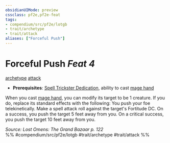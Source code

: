 ```yaml
---
obsidianUIMode: preview
cssclass: pf2e,pf2e-feat
tags:
- compendium/src/pf2e/lotgb
- trait/archetype
- trait/attack
aliases: ["Forceful Push"]
---
```

# Forceful Push  *Feat 4*  
[archetype](archetype.md "Archetype Feat Trait")  [attack](attack.md "Attack Combat Trait")  

- **Prerequisites**: [Spell Trickster Dedication](spell-trickster-dedication-lotgb.md), ability to cast [mage hand](mage-hand.md)

When you cast [mage hand](mage-hand.md), you can modify its target to be 1 creature. If you do, replace its standard effects with the following: You push your foe telekinetically. Make a spell attack roll against the target's Fortitude DC. On a success, you push the target 5 feet away from you. On a critical success, you push the target 10 feet away from you.

*Source: Lost Omens: The Grand Bazaar p. 122*  
%% #compendium/src/pf2e/lotgb #trait/archetype #trait/attack %%